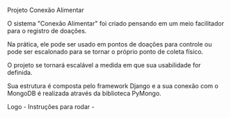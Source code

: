 Projeto Conexão Alimentar 

O sistema "Conexão Alimentar" foi criado pensando em um meio facilitador 
para o registro de doações.

Na prática, ele pode ser usado em pontos de 
doações para controle ou pode ser escalonado 
para se tornar o próprio ponto de coleta físico. 

O projeto se tornará escalável a medida em que
sua usabilidade for definida. 


Sua estrutura é composta pelo framework Django 
e a sua conexão com o MongoDB é realizada 
através da biblioteca PyMongo.


Logo - 
Instruções para rodar - 

